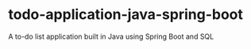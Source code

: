 # todo-application-java-spring-boot
A to-do list application built in Java using Spring Boot and SQL
